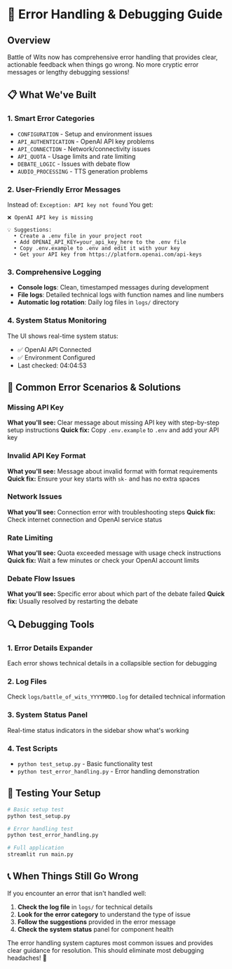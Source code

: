# 🔧 Error Handling & Debugging Guide

## Overview
Battle of Wits now has comprehensive error handling that provides clear, actionable feedback when things go wrong. No more cryptic error messages or lengthy debugging sessions!

## 📋 What We've Built

### 1. **Smart Error Categories**
- `CONFIGURATION` - Setup and environment issues
- `API_AUTHENTICATION` - OpenAI API key problems  
- `API_CONNECTION` - Network/connectivity issues
- `API_QUOTA` - Usage limits and rate limiting
- `DEBATE_LOGIC` - Issues with debate flow
- `AUDIO_PROCESSING` - TTS generation problems

### 2. **User-Friendly Error Messages**
Instead of: `Exception: API key not found`
You get: 
```
❌ OpenAI API key is missing

💡 Suggestions:
  • Create a .env file in your project root
  • Add OPENAI_API_KEY=your_api_key_here to the .env file
  • Copy .env.example to .env and edit it with your key
  • Get your API key from https://platform.openai.com/api-keys
```

### 3. **Comprehensive Logging**
- **Console logs**: Clean, timestamped messages during development
- **File logs**: Detailed technical logs with function names and line numbers
- **Automatic log rotation**: Daily log files in `logs/` directory

### 4. **System Status Monitoring**
The UI shows real-time system status:
- ✅ OpenAI API Connected
- ✅ Environment Configured
- Last checked: 04:04:53

## 🎯 Common Error Scenarios & Solutions

### Missing API Key
**What you'll see:** Clear message about missing API key with step-by-step setup instructions
**Quick fix:** Copy `.env.example` to `.env` and add your API key

### Invalid API Key Format
**What you'll see:** Message about invalid format with format requirements
**Quick fix:** Ensure your key starts with `sk-` and has no extra spaces

### Network Issues
**What you'll see:** Connection error with troubleshooting steps
**Quick fix:** Check internet connection and OpenAI service status

### Rate Limiting
**What you'll see:** Quota exceeded message with usage check instructions
**Quick fix:** Wait a few minutes or check your OpenAI account limits

### Debate Flow Issues
**What you'll see:** Specific error about which part of the debate failed
**Quick fix:** Usually resolved by restarting the debate

## 🔍 Debugging Tools

### 1. **Error Details Expander**
Each error shows technical details in a collapsible section for debugging

### 2. **Log Files**
Check `logs/battle_of_wits_YYYYMMDD.log` for detailed technical information

### 3. **System Status Panel**
Real-time status indicators in the sidebar show what's working

### 4. **Test Scripts**
- `python test_setup.py` - Basic functionality test
- `python test_error_handling.py` - Error handling demonstration

## 🚀 Testing Your Setup

```bash
# Basic setup test
python test_setup.py

# Error handling test
python test_error_handling.py

# Full application
streamlit run main.py
```

## 📞 When Things Still Go Wrong

If you encounter an error that isn't handled well:

1. **Check the log file** in `logs/` for technical details
2. **Look for the error category** to understand the type of issue
3. **Follow the suggestions** provided in the error message
4. **Check the system status** panel for component health

The error handling system captures most common issues and provides clear guidance for resolution. This should eliminate most debugging headaches! 🎉